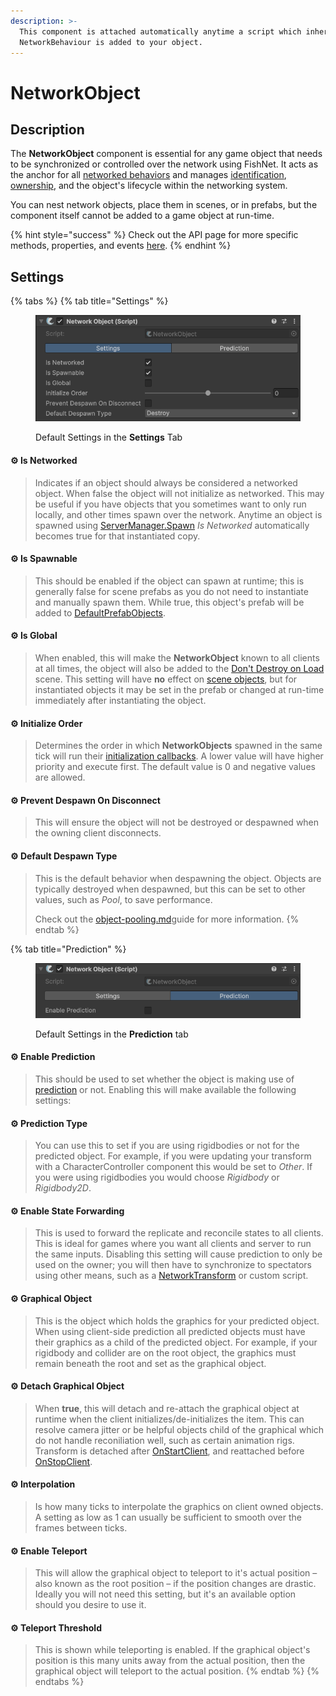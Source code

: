 ```yaml
---
description: >-
  This component is attached automatically anytime a script which inherits from
  NetworkBehaviour is added to your object.
---
```


# NetworkObject

## Description

The **NetworkObject** component is essential for any game object that needs to be synchronized or controlled over the network using FishNet. It acts as the anchor for all [networked behaviors](../../guides/features/networked-gameobjects-and-scripts/network-behaviour-guides.md) and manages [identification](../../guides/features/server-and-client-identification/), [ownership](../../guides/features/ownership/), and the object's lifecycle within the networking system.

You can nest network objects, place them in scenes, or in prefabs, but the component itself cannot be added to a game object at run-time.

{% hint style="success" %}
Check out the API page for more specific methods, properties, and events [here](https://firstgeargames.com/FishNet/api/api/FishNet.Object.NetworkObject.html).
{% endhint %}

## Settings

{% tabs %}
{% tab title="Settings" %}
<div align="left" data-full-width="false"><figure><img src="../../.gitbook/assets/network-object-component.png" alt=""><figcaption><p>Default Settings in the <strong>Settings</strong> Tab</p></figcaption></figure></div>

#### :gear: **Is Networked**

> Indicates if an object should always be considered a networked object. When false the object will not initialize as networked. This may be useful if you have objects that you sometimes want to only run locally, and other times spawn over the network. Anytime an object is spawned using [ServerManager.Spawn](../../guides/features/networked-gameobjects-and-scripts/spawning/) _Is Networked_ automatically becomes true for that instantiated copy.

#### :gear: **Is Spawnable**

> This should be enabled if the object can spawn at runtime; this is generally false for scene prefabs as you do not need to instantiate and manually spawn them. While true, this object's prefab will be added to [DefaultPrefabObjects](../scriptableobjects/spawnableprefabs/defaultprefabobjects.md).

#### :gear: **Is Global**

> When enabled, this will make the **NetworkObject** known to all clients at all times, the object will also be added to the [Don't Destroy on Load](https://docs.unity3d.com/ScriptReference/Object.DontDestroyOnLoad.html) scene. This setting will have **no** effect on [scene objects](../../guides/high-level-overview/terminology/miscellaneous.md#scene-object), but for instantiated objects it may be set in the prefab or changed at run-time immediately after instantiating the object.

#### :gear: **Initialize Order**

> Determines the order in which **NetworkObjects** spawned in the same tick will run their [initialization callbacks](../../guides/features/networked-gameobjects-and-scripts/network-behaviour-guides.md#callbacks). A lower value will have higher priority and execute first. The default value is 0 and negative values are allowed.

#### :gear: **Prevent Despawn On Disconnect**

> This will ensure the object will not be destroyed or despawned when the owning client disconnects.

#### :gear: **Default Despawn Type**

> This is the default behavior when despawning the object. Objects are typically destroyed when despawned, but this can be set to other values, such as _Pool_, to save performance.
>
> Check out the [object-pooling.md](../../guides/features/networked-gameobjects-and-scripts/spawning/object-pooling.md "mention")guide for more information.
{% endtab %}

{% tab title="Prediction" %}
<div align="left"><figure><img src="../../.gitbook/assets/network-object-prediction-component.png" alt=""><figcaption><p>Default Settings in the <strong>Prediction</strong> tab</p></figcaption></figure></div>

#### :gear: **Enable Prediction**

> This should be used to set whether the object is making use of [prediction](../../guides/features/prediction/what-is-client-side-prediction.md) or not. Enabling this will make available the following settings:

#### :gear: **Prediction Type**

> You can use this to set if you are using rigidbodies or not for the predicted object. For example, if you were updating your transform with a CharacterController component this would be set to _Other_. If you were using rigidbodies you would choose _Rigidbody_ or _Rigidbody2D_.

#### :gear: **Enable State Forwarding**

> This is used to forward the replicate and reconcile states to all clients. This is ideal for games where you want all clients and server to run the same inputs. Disabling this setting will cause prediction to only be used on the owner; you will then have to synchronize to spectators using other means, such as a [NetworkTransform](network-transform.md) or custom script.

#### :gear: **Graphical Object**

> This is the object which holds the graphics for your predicted object. When using client-side prediction all predicted objects must have their graphics as a child of the predicted object. For example, if your rigidbody and collider are on the root object, the graphics must remain beneath the root and set as the graphical object.

#### :gear: **Detach Graphical Object**

> When **true**, this will detach and re-attach the graphical object at runtime when the client initializes/de-initializes the item. This can resolve camera jitter or be helpful objects child of the graphical which do not handle reconiliation well, such as certain animation rigs. Transform is detached after [OnStartClient](../../guides/features/networked-gameobjects-and-scripts/network-behaviour-guides.md#onstartclient), and reattached before [OnStopClient](../../guides/features/networked-gameobjects-and-scripts/network-behaviour-guides.md#onstopclient).

#### :gear: **Interpolation**

> Is how many ticks to interpolate the graphics on client owned objects. A setting as low as 1 can usually be sufficient to smooth over the frames between ticks.

#### :gear: **Enable Teleport**

> This will allow the graphical object to teleport to it's actual position – also known as the root position – if the position changes are drastic. Ideally you will not need this setting, but it's an available option should you desire to use it.

#### :gear: **Teleport Threshold**

> This is shown while teleporting is enabled. If the graphical object's position is this many units away from the actual position, then the graphical object will teleport to the actual position.
{% endtab %}
{% endtabs %}
